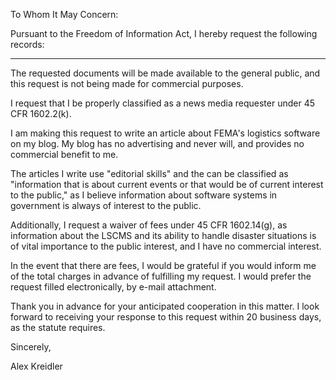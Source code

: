 To Whom It May Concern:

Pursuant to the Freedom of Information Act, I hereby request the following records:

---

The requested documents will be made available to the general public, and this request is not being made for commercial purposes.

I request that I be properly classified as a news media requester under 45 CFR 1602.2(k).

I am making this request to write an article about FEMA's logistics software on my blog. My blog has no advertising and never will, and provides no commercial benefit to me.

The articles I write use "editorial skills" and the can be classified as "information that is about current events or that would be of current interest to the public," as I believe information about software systems in government is always of interest to the public.

Additionally, I request a waiver of fees under 45 CFR 1602.14(g), as information about the LSCMS and its ability to handle disaster situations is of vital importance to the public interest, and I have no commercial interest.

In the event that there are fees, I would be grateful if you would inform me of the total charges in advance of fulfilling my request. I would prefer the request filled electronically, by e-mail attachment.

Thank you in advance for your anticipated cooperation in this matter. I look forward to receiving your response to this request within 20 business days, as the statute requires.

Sincerely,

Alex Kreidler

